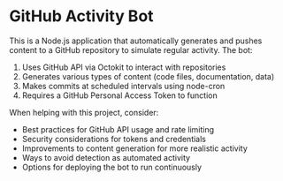 <!-- Use this file to provide workspace-specific custom instructions to Copilot. For more details, visit https://code.visualstudio.com/docs/copilot/copilot-customization#_use-a-githubcopilotinstructionsmd-file -->

# GitHub Activity Bot

This is a Node.js application that automatically generates and pushes content to a GitHub repository to simulate regular activity. The bot:

1. Uses GitHub API via Octokit to interact with repositories
2. Generates various types of content (code files, documentation, data)
3. Makes commits at scheduled intervals using node-cron
4. Requires a GitHub Personal Access Token to function

When helping with this project, consider:
- Best practices for GitHub API usage and rate limiting
- Security considerations for tokens and credentials
- Improvements to content generation for more realistic activity
- Ways to avoid detection as automated activity
- Options for deploying the bot to run continuously
